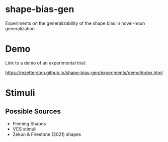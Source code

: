 # shape-bias-gen
Experiments on the generalizability of the shape bias in novel-noun generalization

# Demo

Link to a demo of an experimental trial: 

https://mzettersten.github.io/shape-bias-gen/experiments/demo/index.html

# Stimuli

## Possible Sources

- Fleming Shapes
- VCS stimuli
- Zekun & Firestone (2021) shapes
